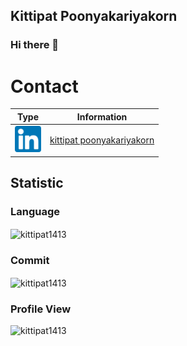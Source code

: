 ## Kittipat Poonyakariyakorn
### Hi there 👋

# Contact

|                 Type                 |            Information            |
| :----------------------------------: | :-------------------------------: |
| ![LinkedIn icon](/images/linkedin-icon.png) | [kittipat poonyakariyakorn](https://www.linkedin.com/in/kittipat-poonyakariyakorn-795389187/) |

## Statistic

### Language

  <img align="center" src="https://github-readme-stats.vercel.app/api/top-langs?username=kittipat1413&show_icons=true&locale=en&layout=compact" alt="kittipat1413" />

### Commit

  <img align="center" src="https://github-readme-stats.vercel.app/api?username=kittipat1413&show_icons=true&locale=en" alt="kittipat1413" />

### Profile View

  <img src="https://komarev.com/ghpvc/?username=kittipat1413&label=Profile%20views&color=0e75b6&style=flat" alt="kittipat1413" />


<!--
**kittipat1413/kittipat1413** is a ✨ _special_ ✨ repository because its `README.md` (this file) appears on your GitHub profile.

Here are some ideas to get you started:

- 🔭 I’m currently working on ...
- 🌱 I’m currently learning ...
- 👯 I’m looking to collaborate on ...
- 🤔 I’m looking for help with ...
- 💬 Ask me about ...
- 📫 How to reach me: ...
- 😄 Pronouns: ...
- ⚡ Fun fact: ...
-->
